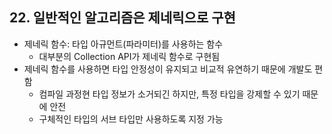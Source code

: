 ## 22. 일반적인 알고리즘은 제네릭으로 구현

- 제네릭 함수: 타입 아규먼트(파라미터)를 사용하는 함수
  - 대부분의 Collection API가 제네릭 함수로 구현됨
- 제네릭 함수를 사용하면 타입 안정성이 유지되고 비교적 유연하기 때문에 개발도 편함
  - 컴파일 과정현 타입 정보가 소거되긴 하지만, 특정 타입을 강제할 수 있기 때문에 안전
  - 구체적인 타입의 서브 타입만 사용하도록 지정 가능
